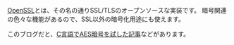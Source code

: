 [OpenSSL](https://www.openssl.org/)とは、その名の通りSSL/TLSのオープンソースな実装です。
暗号関連の色々な機能があるので、SSL以外の暗号化用途にも使えます。

このブログだと、[C言語でAES暗号を試した記事](/blog/2014/10/c_language-aes-with-openssl)などがあります。
